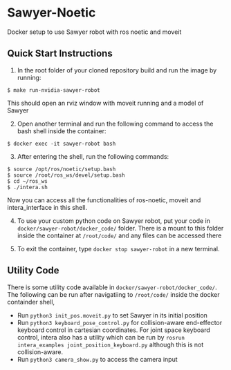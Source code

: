 # Sawyer-Noetic
Docker setup to use Sawyer robot with ros noetic and moveit

## Quick Start Instructions

1. In the root folder of your cloned repository build and run the image by running:
  ```
  $ make run-nvidia-sawyer-robot
  ```
This should open an rviz window with moveit running and a model of Sawyer

2. Open another terminal and run the following command to access the bash shell inside the container:
  ```
  $ docker exec -it sawyer-robot bash
  ```

3. After entering the shell, run the following commands:
  ```
  $ source /opt/ros/noetic/setup.bash
  $ source /root/ros_ws/devel/setup.bash
  $ cd ~/ros_ws
  $ ./intera.sh
  ```
Now you can access all the functionalities of ros-noetic, moveit and intera_interface in this shell.

4. To use your custom python code on Sawyer robot, put your code in `docker/sawyer-robot/docker_code/` folder. There is a mount to this folder inside the container at `/root/code/` and any files can be accessed there

5. To exit the container, type `docker stop sawyer-robot` in a new terminal.


## Utility Code

There is some utility code available in `docker/sawyer-robot/docker_code/`. The following can be run after navigatiing to `/root/code/` inside the docker containder shell,
- Run `python3 init_pos.moveit.py` to set Sawyer in its initial position
- Run `python3 keyboard_pose_control.py` for collision-aware end-effector keyboard control in cartesian coordinates. For joint space keyboard control, intera also has a utility which can be run by `rosrun intera_examples joint_position_keyboard.py` although this is not collision-aware.
- Run `python3 camera_show.py` to access the camera input

